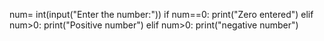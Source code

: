 num= int(input("Enter the number:"))
if num==0:
    print("Zero entered")
elif num>0:
    print("Positive number")
elif num>0:
    print("negative number") 

